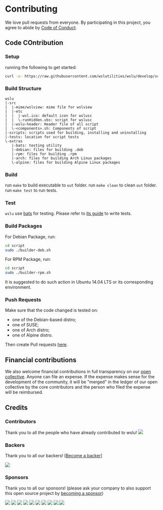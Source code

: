 # Contributing

We love pull requests from everyone. By participating in this project, you
agree to abide by [Code of Conduct](CODE_OF_CONDUCT.md).

## Code COntribution

### Setup

running the following to get started:

```bash
curl -o- https://raw.githubusercontent.com/wslutilities/wslu/develop/scripts/install.sh | bash
```

### Build Structure

```
wslu
|-src
|  |-mime/wslview: mime file for wslview
|  |-etc
|  |  |-wsl.ico: default icon for wslusc
|  |  \-runHidden.vbs: script for wslusc
|  |-wslu-header: Header file of all script
|  \-<components>.sh: Components of script
|-scripts: scripts used for building, installing and uninstalling
|-tests: location for script tests
\-extras
   |-bats: testing utility
   |-debian: files for building .deb
   |-rpm: files for building .rpm
   |-arch: files for building Arch Linux packages
   \-alpine: files for building Alpine Linux packages
```

### Build

run `make` to build executable to `out` folder.
run `make clean` to clean `out` folder.
run `make test` to run tests.

### Test

`wslu` use [bats](https://github.com/bats-core/bats-core) for testing. Please refer to [its guide](https://github.com/bats-core/bats-core#writing-tests) to write tests.

### Build Packages

For Debian Package, run:
```bash
cd script
sudo ./builder-deb.sh
```

For RPM Package, run:
```bash
cd script
sudo ./builder-rpm.sh
```

It is suggested to do such action in Ubuntu 14.04 LTS or its corresponding environment.

### Push Requests

Make sure that the code changed is tested on:
- one of the Debian-based distro;
- one of SUSE;
- one of Arch distro;
- one of Alpine distro.

Then create Pull requests [here]().


## Financial contributions

We also welcome financial contributions in full transparency on our [open collective](https://opencollective.com/wslu).
Anyone can file an expense. If the expense makes sense for the development of the community, it will be "merged" in the ledger of our open collective by the core contributors and the person who filed the expense will be reimbursed.


## Credits


### Contributors

Thank you to all the people who have already contributed to wslu!
<a href="graphs/contributors"><img src="https://opencollective.com/wslu/contributors.svg?width=890" /></a>


### Backers

Thank you to all our backers! [[Become a backer](https://opencollective.com/wslu#backer)]

<a href="https://opencollective.com/wslu#backers" target="_blank"><img src="https://opencollective.com/wslu/backers.svg?width=890"></a>


### Sponsors

Thank you to all our sponsors! (please ask your company to also support this open source project by [becoming a sponsor](https://opencollective.com/wslu#sponsor))

<a href="https://opencollective.com/wslu/sponsor/0/website" target="_blank"><img src="https://opencollective.com/wslu/sponsor/0/avatar.svg"></a>
<a href="https://opencollective.com/wslu/sponsor/1/website" target="_blank"><img src="https://opencollective.com/wslu/sponsor/1/avatar.svg"></a>
<a href="https://opencollective.com/wslu/sponsor/2/website" target="_blank"><img src="https://opencollective.com/wslu/sponsor/2/avatar.svg"></a>
<a href="https://opencollective.com/wslu/sponsor/3/website" target="_blank"><img src="https://opencollective.com/wslu/sponsor/3/avatar.svg"></a>
<a href="https://opencollective.com/wslu/sponsor/4/website" target="_blank"><img src="https://opencollective.com/wslu/sponsor/4/avatar.svg"></a>
<a href="https://opencollective.com/wslu/sponsor/5/website" target="_blank"><img src="https://opencollective.com/wslu/sponsor/5/avatar.svg"></a>
<a href="https://opencollective.com/wslu/sponsor/6/website" target="_blank"><img src="https://opencollective.com/wslu/sponsor/6/avatar.svg"></a>
<a href="https://opencollective.com/wslu/sponsor/7/website" target="_blank"><img src="https://opencollective.com/wslu/sponsor/7/avatar.svg"></a>
<a href="https://opencollective.com/wslu/sponsor/8/website" target="_blank"><img src="https://opencollective.com/wslu/sponsor/8/avatar.svg"></a>
<a href="https://opencollective.com/wslu/sponsor/9/website" target="_blank"><img src="https://opencollective.com/wslu/sponsor/9/avatar.svg"></a>